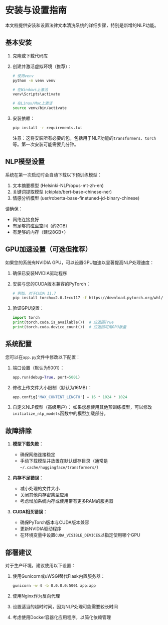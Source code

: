 # 安装与设置指南

本文档提供安装和设置法律文本清洗系统的详细步骤，特别是新增的NLP功能。

## 基本安装

1. 克隆或下载代码库

2. 创建并激活虚拟环境（推荐）：
   ```bash
   # 使用venv
   python -m venv venv
   
   # 在Windows上激活
   venv\Scripts\activate
   
   # 在Linux/Mac上激活
   source venv/bin/activate
   ```

3. 安装依赖：
   ```bash
   pip install -r requirements.txt
   ```
   
   注意：这将安装所有必要的包，包括用于NLP功能的`transformers`、`torch`等。第一次安装可能需要几分钟。

## NLP模型设置

系统在第一次启动时会自动下载以下预训练模型：

1. 文本摘要模型 (Helsinki-NLP/opus-mt-zh-en)
2. 关键词提取模型 (ckiplab/bert-base-chinese-ner)
3. 情感分析模型 (uer/roberta-base-finetuned-jd-binary-chinese)

请确保：
- 网络连接良好
- 有足够的磁盘空间（约2GB）
- 有足够的内存（建议8GB+）

## GPU加速设置（可选但推荐）

如果您的系统有NVIDIA GPU，可以设置GPU加速以显著提高NLP处理速度：

1. 确保已安装NVIDIA驱动程序
2. 安装与您的CUDA版本兼容的PyTorch：
   ```bash
   # 例如，对于CUDA 11.7
   pip install torch==2.0.1+cu117 -f https://download.pytorch.org/whl/torch_stable.html
   ```

3. 验证GPU设置：
   ```python
   import torch
   print(torch.cuda.is_available())  # 应返回True
   print(torch.cuda.device_count())  # 应返回可用GPU数量
   ```

## 系统配置

您可以在`app.py`文件中修改以下配置：

1. 端口设置（默认为5001）：
   ```python
   app.run(debug=True, port=5001)
   ```

2. 修改上传文件大小限制（默认为16MB）：
   ```python
   app.config['MAX_CONTENT_LENGTH'] = 16 * 1024 * 1024
   ```

3. 自定义NLP模型（高级用户）：
   如果您想使用其他预训练模型，可以修改`initialize_nlp_models`函数中的模型加载部分。

## 故障排除

1. **模型下载失败**：
   - 确保网络连接稳定
   - 手动下载模型并放置在默认缓存目录（通常是`~/.cache/huggingface/transformers/`）

2. **内存不足错误**：
   - 减小处理的文件大小
   - 关闭其他内存密集型应用
   - 考虑增加系统内存或使用带有更多RAM的服务器

3. **CUDA相关错误**：
   - 确保PyTorch版本与CUDA版本兼容
   - 更新NVIDIA驱动程序
   - 在环境变量中设置`CUDA_VISIBLE_DEVICES`以指定使用哪个GPU

## 部署建议

对于生产环境，建议使用以下设置：

1. 使用Gunicorn或uWSGI替代Flask内置服务器：
   ```bash
   gunicorn -w 4 -b 0.0.0.0:5001 app:app
   ```

2. 使用Nginx作为反向代理
3. 设置适当的超时时间，因为NLP处理可能需要较长时间
4. 考虑使用Docker容器化应用程序，以简化依赖管理 